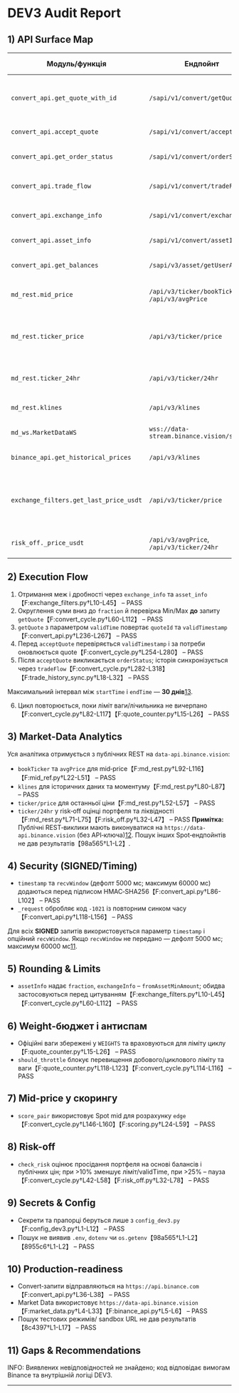 # DEV3 Audit Report

## 1) API Surface Map

| Модуль/функція | Ендпойнт | Метод | Обов'язкові параметри | Вага | Док-посилання | Статус |
|----------------|----------|-------|-----------------------|------|---------------|--------|
| `convert_api.get_quote_with_id` | `/sapi/v1/convert/getQuote` | POST | `fromAsset`, `toAsset`, `fromAmount`/`toAmount`, `validTime`, `recvWindow`, `timestamp`, `signature` | 200 UID | [Send Quote][1] | PASS |
| `convert_api.accept_quote` | `/sapi/v1/convert/acceptQuote` | POST | `quoteId`, `recvWindow`, `timestamp`, `signature` | 500 UID | [Accept Quote][5] | PASS |
| `convert_api.get_order_status` | `/sapi/v1/convert/orderStatus` | GET | `orderId`/`quoteId`, `recvWindow`, `timestamp`, `signature` | 100 UID | [Order Status][6] | PASS |
| `convert_api.trade_flow` | `/sapi/v1/convert/tradeFlow` | GET | `startTime`, `endTime`, `recvWindow`, `timestamp`, `signature` | 3000 UID | [Trade History][7] | PASS |
| `convert_api.exchange_info` | `/sapi/v1/convert/exchangeInfo` | GET | `fromAsset?` | 3000 IP | [Convert Market Data][3] | PASS |
| `convert_api.asset_info` | `/sapi/v1/convert/assetInfo` | GET | `asset` | 100 IP | [Asset Precision][8] | PASS |
| `convert_api.get_balances` | `/sapi/v3/asset/getUserAsset` | POST | `needBtcValuation`, `recvWindow`, `timestamp`, `signature` | 5 IP | [User Asset][4] | PASS |
| `md_rest.mid_price` | `/api/v3/ticker/bookTicker`, `/api/v3/avgPrice` | GET | `symbol` | 2 | [Market Data endpoints][9] | PASS |
| `md_rest.ticker_price` | `/api/v3/ticker/price` | GET | `symbol` | 2 (із `symbol`) / 4 (без `symbol` або з `symbols`) | [Market Data endpoints → Symbol price ticker][9] | PASS |
| `md_rest.ticker_24hr` | `/api/v3/ticker/24hr` | GET | `symbol` | 40 | [Market Data endpoints][9] | PASS |
| `md_rest.klines` | `/api/v3/klines` | GET | `symbol`, `interval`, `limit` | 2 | [Market Data endpoints][9] | PASS |
| `md_ws.MarketDataWS` | `wss://data-stream.binance.vision/stream` | WS | `streams` | – | [WebSocket Streams][14] | PASS |
| `binance_api.get_historical_prices` | `/api/v3/klines` | GET | `symbol`, `interval`, `limit` | 2 | [Market Data endpoints][9] | PASS |
| `exchange_filters.get_last_price_usdt` | `/api/v3/ticker/price` | GET | `symbol` | 2 (1 символ) / 4 (без symbol або з symbols) | [Market Data endpoints → Symbol price ticker][9] | PASS |
| `risk_off._price_usdt` | `/api/v3/avgPrice`, `/api/v3/ticker/24hr` | GET | `symbol` | 2 | [Market Data endpoints][9] | PASS |

## 2) Execution Flow
1. Отримання меж і дробності через `exchange_info` та `asset_info`【F:exchange_filters.py†L10-L45】 – PASS  
2. Округлення суми вниз до `fraction` й перевірка Min/Max **до** запиту `getQuote`【F:convert_cycle.py†L60-L112】 – PASS  
3. `getQuote` з параметром `validTime` повертає `quoteId` та `validTimestamp`【F:convert_api.py†L236-L267】 – PASS  
4. Перед `acceptQuote` перевіряється `validTimestamp` і за потреби оновлюється quote【F:convert_cycle.py†L254-L280】 – PASS
5. Після `acceptQuote` викликається `orderStatus`; історія синхронізується через `tradeFlow`【F:convert_cycle.py†L282-L318】【F:trade_history_sync.py†L18-L32】 – PASS

Максимальний інтервал між `startTime` і `endTime` — **30 днів**[13].

6. Цикл повторюється, поки ліміт ваги/лічильника не вичерпано【F:convert_cycle.py†L82-L117】【F:quote_counter.py†L15-L26】 – PASS

## 3) Market-Data Analytics
Уся аналітика отримується з публічних REST на `data-api.binance.vision`:  
* `bookTicker` та `avgPrice` для mid‑price【F:md_rest.py†L92-L116】【F:mid_ref.py†L22-L51】 – PASS
* `klines` для історичних даних та моментуму【F:md_rest.py†L80-L87】 – PASS
* `ticker/price` для останньої ціни【F:md_rest.py†L52-L57】 – PASS
* `ticker/24hr` у risk‑off оцінці портфеля та ліквідності【F:md_rest.py†L71-L75】【F:risk_off.py†L32-L47】 – PASS
**Примітка:** Публічні REST‑виклики мають виконуватися на `https://data-api.binance.vision` (без API‑ключа)[12].
Пошук інших Spot‑ендпойнтів не дав результатів【98a565†L1-L2】.

## 4) Security (SIGNED/Timing)
* `timestamp` та `recvWindow` (дефолт 5000 мс; максимум 60000 мс) додаються перед підписом HMAC‑SHA256【F:convert_api.py†L86-L102】 – PASS
* `_request` обробляє код `-1021` із повторним синком часу【F:convert_api.py†L118-L156】 – PASS

Для всіх **SIGNED** запитів використовується параметр `timestamp` і опційний `recvWindow`. Якщо `recvWindow` не передано — дефолт 5000 мс; максимум 60000 мс[11].

## 5) Rounding & Limits
* `assetInfo` надає `fraction`, `exchangeInfo` – `fromAssetMinAmount`; обидва застосовуються перед цитуванням【F:exchange_filters.py†L10-L45】【F:convert_cycle.py†L60-L112】 – PASS

## 6) Weight-бюджет і антиспам
* Офіційні ваги збережені у `WEIGHTS` та враховуються для ліміту циклу【F:quote_counter.py†L15-L26】 – PASS  
* `should_throttle` блокує перевищення добового/циклового ліміту та ваги【F:quote_counter.py†L118-L123】【F:convert_cycle.py†L114-L116】 – PASS

## 7) Mid-price у скорингу
* `score_pair` використовує Spot mid для розрахунку `edge`【F:convert_cycle.py†L146-L160】【F:scoring.py†L24-L59】 – PASS

## 8) Risk-off
* `check_risk` оцінює просідання портфеля на основі балансів і публічних цін; при >10% зменшує ліміт/validTime, при >25% – пауза【F:convert_cycle.py†L42-L58】【F:risk_off.py†L32-L78】 – PASS

## 9) Secrets & Config
* Секрети та прапорці беруться лише з `config_dev3.py`【F:config_dev3.py†L1-L12】 – PASS  
* Пошук не виявив `.env`, `dotenv` чи `os.getenv`【98a565†L1-L2】【8955c6†L1-L2】 – PASS

## 10) Production-readiness
* Convert‑запити відправляються на `https://api.binance.com`【F:convert_api.py†L36-L38】 – PASS  
* Market Data використовує `https://data-api.binance.vision`【F:market_data.py†L4-L33】【F:binance_api.py†L5-L6】 – PASS  
* Пошук тестових режимів/ sandbox URL не дав результатів【8c4397†L1-L17】 – PASS

## 11) Gaps & Recommendations
INFO: Виявлених невідповідностей не знайдено; код відповідає вимогам Binance та внутрішній логіці DEV3.

---
[1]: https://developers.binance.com/docs/convert/trade?utm_source=chatgpt.com
[2]: https://developers.binance.com/docs/binance-spot-api-docs/rest-api?utm_source=chatgpt.com
[3]: https://developers.binance.com/docs/convert/market-data?utm_source=chatgpt.com
[4]: https://developers.binance.com/docs/wallet/asset/user-assets?utm_source=chatgpt.com
[5]: https://developers.binance.com/docs/convert/trade/Accept-Quote?utm_source=chatgpt.com
[6]: https://developers.binance.com/docs/convert/trade/Order-Status?utm_source=chatgpt.com
[7]: https://developers.binance.com/docs/convert/trade/Get-Convert-Trade-History?utm_source=chatgpt.com
[8]: https://developers.binance.com/docs/convert/market-data/Query-order-quantity-precision-per-asset?utm_source=chatgpt.com
[9]: https://developers.binance.com/docs/binance-spot-api-docs/rest-api/market-data-endpoints?utm_source=chatgpt.com
[10]: https://developers.binance.com/docs/binance-spot-api-docs/rest-api/market-data-endpoints?utm_source=chatgpt.com
[11]: https://developers.binance.com/docs/binance-spot-api-docs/rest-api/request-security?utm_source=chatgpt.com
[12]: https://developers.binance.com/docs/binance-spot-api-docs/rest-api?utm_source=chatgpt.com
[13]: https://developers.binance.com/docs/convert/trade/Get-Convert-Trade-History?utm_source=chatgpt.com
[14]: https://developers.binance.com/docs/binance-spot-api-docs/web-socket-streams
